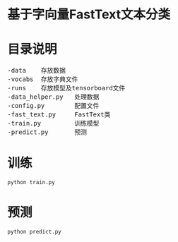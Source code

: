 # 基于字向量FastText文本分类

# 目录说明
<pre>
-data    存放数据
-vocabs  存放字典文件
-runs    存放模型及tensorboard文件
-data_helper.py   处理数据
-config.py        配置文件
-fast_text.py     FastText类
-train.py         训练模型
-predict.py       预测
</pre>

# 训练
```
python train.py
```

# 预测
```
python predict.py
```